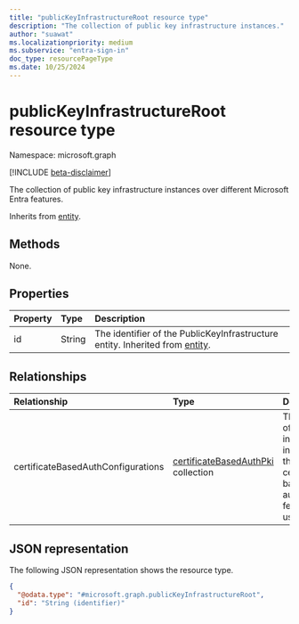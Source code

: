 ```yaml
---
title: "publicKeyInfrastructureRoot resource type"
description: "The collection of public key infrastructure instances."
author: "suawat"
ms.localizationpriority: medium
ms.subservice: "entra-sign-in"
doc_type: resourcePageType
ms.date: 10/25/2024
---
```


# publicKeyInfrastructureRoot resource type

Namespace: microsoft.graph

[!INCLUDE [beta-disclaimer](../../includes/beta-disclaimer.md)]

The collection of public key infrastructure instances over different Microsoft Entra features.


Inherits from [entity](../resources/entity.md).


## Methods
None.

## Properties
|Property|Type|Description|
|:---|:---|:---|
|id|String|The identifier of the PublicKeyInfrastructure entity. Inherited from [entity](../resources/entity.md).|

## Relationships
|Relationship|Type|Description|
|:---|:---|:---|
|certificateBasedAuthConfigurations|[certificateBasedAuthPki](../resources/certificatebasedauthpki.md) collection|The collection of public key infrastructure instances for the certificate-based authentication feature for users.|

## JSON representation
The following JSON representation shows the resource type.
<!-- {
  "blockType": "resource",
  "keyProperty": "id",
  "@odata.type": "microsoft.graph.publicKeyInfrastructureRoot",
  "baseType": "microsoft.graph.entity",
  "openType": false
}
-->
``` json
{
  "@odata.type": "#microsoft.graph.publicKeyInfrastructureRoot",
  "id": "String (identifier)"
}
```

